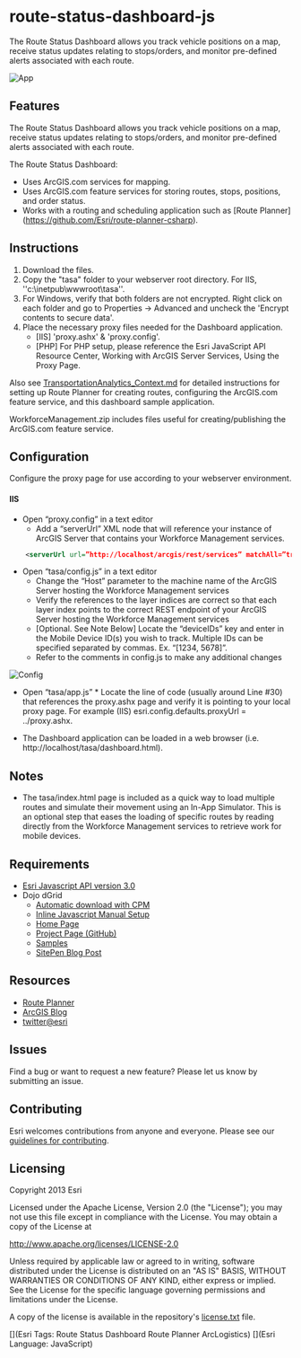 # route-status-dashboard-js

The Route Status Dashboard allows you track vehicle positions on a map, receive status updates relating to stops/orders, and monitor pre-defined alerts associated with each route.

![App](https://raw.github.com/Esri/route-status-dashboard-js/master/RouteStatusDashboard.png)

## Features

The Route Status Dashboard allows you track vehicle positions on a map, receive status updates relating to stops/orders, and monitor pre-defined alerts associated with each route.

The Route Status Dashboard:
* Uses ArcGIS.com services for mapping.
* Uses ArcGIS.com feature services for storing routes, stops, positions, and order status.
* Works with a routing and scheduling application such as [Route Planner] (https://github.com/Esri/route-planner-csharp). 

## Instructions

1. Download the files.
2. Copy the "tasa" folder to your webserver root directory. For IIS, ''c:\inetpub\wwwroot\tasa\''.
3. For Windows, verify that both folders are not encrypted.  Right click on each folder and go to Properties -> Advanced and uncheck the 'Encrypt contents to secure data'.
4. Place the necessary proxy files needed for the Dashboard application.
    * [IIS] 'proxy.ashx' & 'proxy.config'.
    * [PHP] For PHP setup, please reference the Esri JavaScript API Resource Center, Working with ArcGIS Server Services, Using the Proxy Page.
    
Also see [TransportationAnalytics_Context.md]( https://raw.github.com/Esri/route-status-dashboard-js/master/TransportationAnalytics_Context.md) for detailed instructions for setting up Route Planner for creating routes, configuring the ArcGIS.com feature service, and this dashboard sample application. 

WorkforceManagement.zip includes files useful for creating/publishing the ArcGIS.com feature service.

## Configuration

Configure the proxy page for use according to your webserver environment.

#### IIS
* Open “proxy.config” in a text editor
    * Add a “serverUrl” XML node that will reference your instance of ArcGIS Server that contains your Workforce Management services.

```xml
    <serverUrl url=”http://localhost/arcgis/rest/services” matchAll=”true” />
```
* Open “tasa/config.js” in a text editor
    * Change the “Host” parameter to the machine name of the ArcGIS Server hosting the Workforce Management services
    * Verify the references to the layer indices are correct so that each layer index points to the correct REST endpoint of your ArcGIS Server hosting the Workforce Management services
    * [Optional. See Note Below] Locate the “deviceIDs” key and enter in the Mobile Device ID(s) you wish to track. Multiple IDs can be specified separated by commas. Ex. “[1234, 5678]”.
    * Refer to the comments in config.js to make any additional changes 

![Config](https://raw.github.com/Esri/route-status-dashboard-js/master/RouteStatusDashboardConfig.png)

* Open “tasa/app.js”
        * Locate the line of code (usually around Line #30) that references the proxy.ashx page and verify it is pointing to your local proxy page. For example (IIS) esri.config.defaults.proxyUrl = ../proxy.ashx.

* The Dashboard application can be loaded in a web browser (i.e. http://localhost/tasa/dashboard.html).

## Notes

* The tasa/index.html page is included as a quick way to load multiple routes and simulate their movement using an In-App Simulator.  This is an optional step that eases the loading of specific routes by reading directly from the Workforce Management services to retrieve work for mobile devices.
   
## Requirements

* [Esri Javascript API version 3.0](http://help.arcgis.com/en/webapi/javascript/arcgis/index.html)
* Dojo dGrid
    * [Automatic download with CPM]( https://github.com/SitePen/dgrid#automatic-download-with-cpm) 
    * [Inline Javascript Manual Setup]( https://github.com/SitePen/dgrid#manual-download)
    * [Home Page](http://dojofoundation.org/packages/dgrid/)
    * [Project Page (GitHub)](https://github.com/SitePen/dgrid)
    * [Samples](http://sitepen.github.com/dgrid/dgrid/test/)
    * [SitePen Blog Post](http://www.sitepen.com/blog/2012/04/24/dgrid-getting-down-to-the-nitty-griddy/)

## Resources

* [Route Planner](https://github.com/Esri/route-planner-csharp)
* [ArcGIS Blog](http://blogs.esri.com/esri/arcgis/)
* [twitter@esri](http://twitter.com/esri)

## Issues

Find a bug or want to request a new feature?  Please let us know by submitting an issue.

## Contributing

Esri welcomes contributions from anyone and everyone. Please see our [guidelines for contributing](https://github.com/esri/contributing). 

## Licensing

Copyright 2013 Esri

Licensed under the Apache License, Version 2.0 (the "License");
you may not use this file except in compliance with the License.
You may obtain a copy of the License at

   http://www.apache.org/licenses/LICENSE-2.0

Unless required by applicable law or agreed to in writing, software
distributed under the License is distributed on an "AS IS" BASIS,
WITHOUT WARRANTIES OR CONDITIONS OF ANY KIND, either express or implied.
See the License for the specific language governing permissions and
limitations under the License.

A copy of the license is available in the repository's [license.txt]( https://raw.github.com/Esri/route-status-dashboard-js/master/license.txt) file.

[](Esri Tags: Route Status Dashboard Route Planner ArcLogistics)
[](Esri Language: JavaScript)
